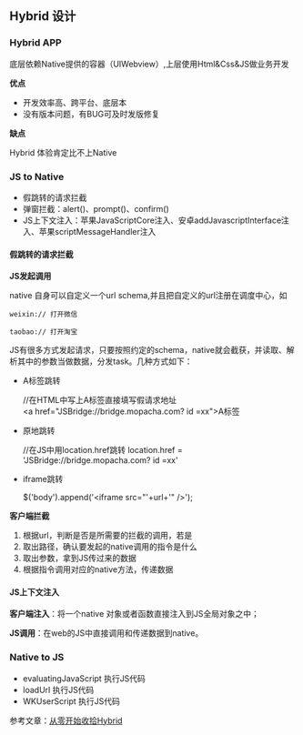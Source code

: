 

## Hybrid 设计


### Hybrid APP 

底层依赖Native提供的容器（UIWebview）,上层使用Html&Css&JS做业务开发

**优点**

- 开发效率高、跨平台、底层本
- 没有版本问题，有BUG可及时发版修复


**缺点**

Hybrid 体验肯定比不上Native


### JS to Native

- 假跳转的请求拦截
- 弹窗拦截：alert()、prompt()、confirm()
- JS上下文注入：苹果JavaScriptCore注入、安卓addJavascriptInterface注入、苹果scriptMessageHandler注入

####  假跳转的请求拦截

**JS发起调用**

native 自身可以自定义一个url schema,并且把自定义的url注册在调度中心，如

    weixin:// 打开微信
    
    taobao:// 打开淘宝

JS有很多方式发起请求，只要按照约定的schema，native就会截获，并读取、解析其中的参数当做数据，分发task。几种方式如下：


- A标签跳转

    //在HTML中写上A标签直接填写假请求地址
    <a href="JSBridge://bridge.mopacha.com? id =xx">A标签</a>

- 原地跳转

    //在JS中用location.href跳转
    location.href = 'JSBridge://bridge.mopacha.com? id =xx'


- iframe跳转

    $('body').append('<iframe src="'+url+'" />');

**客户端拦截**

1. 根据url，判断是否是所需要的拦截的调用，若是
2. 取出路径，确认要发起的native调用的指令是什么
3. 取出参数，拿到JS传过来的数据
4. 根据指令调用对应的native方法，传递数据

####  JS上下文注入

 **客户端注入**：将一个native 对象或者函数直接注入到JS全局对象之中；
 
 **JS调用**：在web的JS中直接调用和传递数据到native。



### Native to JS

- evaluatingJavaScript 执行JS代码
- loadUrl 执行JS代码
- WKUserScript 执行JS代码










参考文章：[从零开始收拾Hybrid](http://www.cocoachina.com/ios/20180109/21795.html)

































